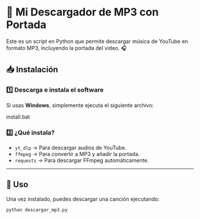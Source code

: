 # 🎵 Mi Descargador de MP3 con Portada

Este es un script en Python que permite descargar música de YouTube en formato MP3, incluyendo la portada del video. 🎧

## 📥 Instalación

### 1️⃣ Descarga e instala el software
Si usas **Windows**, simplemente ejecuta el siguiente archivo:

install.bat


### 2️⃣ ¿Qué instala?
- `yt_dlp` → Para descargar audios de YouTube.  
- `ffmpeg` → Para convertir a MP3 y añadir la portada.  
- `requests` → Para descargar FFmpeg automáticamente.  

---

## 🚀 Uso
Una vez instalado, puedes descargar una canción ejecutando:
```bash
python descargar_mp3.py

